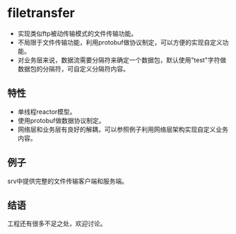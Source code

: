 # filetransfer
- 实现类似ftp被动传输模式的文件传输功能。
- 不局限于文件传输功能，利用protobuf做协议制定，可以方便的实现自定义功能。
- 对业务层来说，数据流需要分隔符来确定一个数据包，默认使用"test"字符做数据包的分隔符，可自定义分隔符内容。

## 特性
- 单线程reactor模型。
- 使用protobuf做数据协议制定。
- 网络层和业务层有良好的解耦，可以参照例子利用网络层架构实现自定义业务内容。

## 例子
srv中提供完整的文件传输客户端和服务端。

## 结语
工程还有很多不足之处，欢迎讨论。
